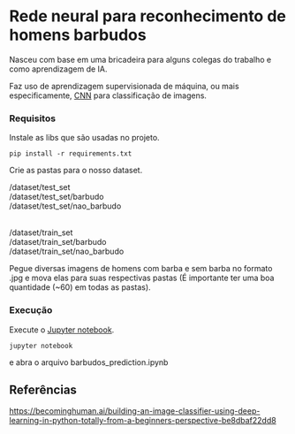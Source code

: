 # Rede neural para reconhecimento de homens barbudos

Nasceu com base em uma bricadeira para alguns colegas do trabalho e como aprendizagem de IA.

Faz uso de aprendizagem supervisionada de máquina, ou mais especificamente, [CNN](https://en.wikipedia.org/wiki/Convolutional_neural_network) para classificação de imagens.

### Requisitos

Instale as libs que são usadas no projeto.

```
pip install -r requirements.txt
```

Crie as pastas para o nosso dataset.

/dataset/test_set<br/>
/dataset/test_set/barbudo<br/>
/dataset/test_set/nao_barbudo<br/><br/>

/dataset/train_set<br/>
/dataset/train_set/barbudo<br/>
/dataset/train_set/nao_barbudo<br/>

Pegue diversas imagens de homens com barba e sem barba no formato .jpg e mova elas para suas respectivas pastas (É importante ter uma boa quantidade (~60) em todas as pastas).

### Execução

Execute o [Jupyter notebook](http://jupyter.org/).

```
jupyter notebook
```

e abra o arquivo barbudos_prediction.ipynb

## Referências

https://becominghuman.ai/building-an-image-classifier-using-deep-learning-in-python-totally-from-a-beginners-perspective-be8dbaf22dd8
